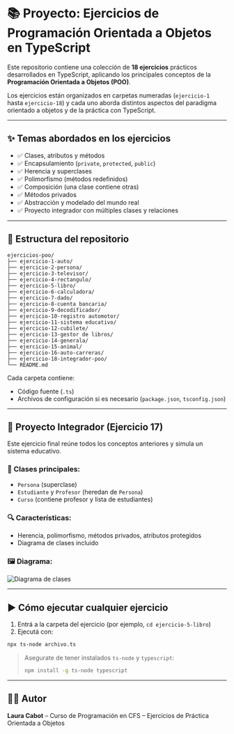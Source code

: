 # 📚 Proyecto: Ejercicios de Programación Orientada a Objetos en TypeScript

Este repositorio contiene una colección de **18 ejercicios** prácticos desarrollados en TypeScript, aplicando los principales conceptos de la **Programación Orientada a Objetos (POO)**.

Los ejercicios están organizados en carpetas numeradas (`ejercicio-1` hasta `ejercicio-18`) y cada uno aborda distintos aspectos del paradigma orientado a objetos y de la práctica con TypeScript.

---

## ✨ Temas abordados en los ejercicios

- ✅ Clases, atributos y métodos
- ✅ Encapsulamiento (`private`, `protected`, `public`)
- ✅ Herencia y superclases
- ✅ Polimorfismo (métodos redefinidos)
- ✅ Composición (una clase contiene otras)
- ✅ Métodos privados
- ✅ Abstracción y modelado del mundo real
- ✅ Proyecto integrador con múltiples clases y relaciones

---

## 📁 Estructura del repositorio

```
ejercicios-poo/
├── ejercicio-1-auto/
├── ejercicio-2-persona/
├── ejercicio-3-televisor/
├── ejercicio-4-rectangulo/
├── ejercicio-5-libro/
├── ejercicio-6-calculadora/
├── ejercicio-7-dado/
├── ejercicio-8-cuenta bancaria/
├── ejercicio-9-decodificador/
├── ejercicio-10-registro automotor/
├── ejercicio-11-sistema educativo/
├── ejercicio-12-cubilete/
├── ejercicio-13-gestor de libros/
├── ejercicio-14-generala/
├── ejercicio-15-animal/
├── ejercicio-16-auto-carreras/
├── ejercicio-18-integrador-poo/
└── README.md
```

Cada carpeta contiene:
- Código fuente (`.ts`)
- Archivos de configuración si es necesario (`package.json`, `tsconfig.json`)

---

## 🧩 Proyecto Integrador (Ejercicio 17)

Este ejercicio final reúne todos los conceptos anteriores y simula un sistema educativo.

### 📘 Clases principales:
- `Persona` (superclase)
- `Estudiante` y `Profesor` (heredan de `Persona`)
- `Curso` (contiene profesor y lista de estudiantes)

### 🔍 Características:
- Herencia, polimorfismo, métodos privados, atributos protegidos
- Diagrama de clases incluido

### 🖼️ Diagrama:
![Diagrama de clases](./ejercicio-17-integrador-poo/diagrama-clases-integrador.png)

---

## ▶️ Cómo ejecutar cualquier ejercicio

1. Entrá a la carpeta del ejercicio (por ejemplo, `cd ejercicio-5-libro`)
2. Ejecutá con:

```bash
npx ts-node archivo.ts
```

> Asegurate de tener instalados `ts-node` y `typescript`:
> ```bash
> npm install -g ts-node typescript
> ```

---

## 👩‍💻 Autor

**Laura Cabot** – Curso de Programación en CFS – Ejercicios de Práctica Orientada a Objetos

